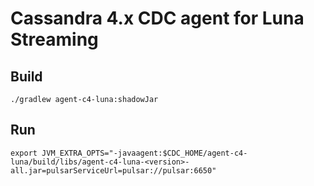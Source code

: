 # Cassandra 4.x CDC agent for Luna Streaming

## Build

    ./gradlew agent-c4-luna:shadowJar

## Run

    export JVM_EXTRA_OPTS="-javaagent:$CDC_HOME/agent-c4-luna/build/libs/agent-c4-luna-<version>-all.jar=pulsarServiceUrl=pulsar://pulsar:6650"
